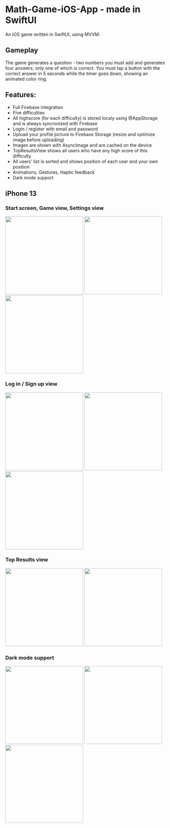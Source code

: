 # Math-Game-iOS-App - made in SwiftUI

An iOS game written in SwiftUI, using MVVM.

## Gameplay
The game generates a question - two numbers you must add and generates four answers, only one of which is correct. You must tap a button with the correct answer in 5 seconds while the timer goes down, showing an animated color ring.

## Features:
- Full Firebase integration
- Five difficulties
- All highscore (for each difficulty) is stored localy using @AppStorage and is always syncronized with Firebase
- Login / register with email and password
- Upload your profile picture to Firebase Storage (resize and optimize image before uploading)
- Images are shown with AsyncImage and are cached on the device
- TopResultsView shows all users who have any high score of this difficulty
- All users' list is sorted and shows position of each user and your own position
- Animations, Gestures, Haptic feedback
- Dark mode support

## iPhone 13
### Start screen, Game view, Settings view
<img src="https://user-images.githubusercontent.com/33011419/188329389-41d7e1a8-3a5c-4509-b84e-b5838a220268.gif" width="245"> <img src="https://user-images.githubusercontent.com/33011419/188329696-cfcf49c1-51e3-4d5c-9a63-a246c012013d.gif" width="245"> <img src="https://user-images.githubusercontent.com/33011419/188329739-47a7aa46-9687-41ea-8e87-f28703ea7df5.png" width="245">

### Log in / Sign up view
<img src="https://user-images.githubusercontent.com/33011419/188329786-820cfdc7-c059-4606-8ce7-aff452e6b765.png" width="245"> <img src="https://user-images.githubusercontent.com/33011419/188329791-6cab8e68-1966-42cb-a88f-a5a8480ac573.png" width="245"> <img src="https://user-images.githubusercontent.com/33011419/188329790-73571d1e-4314-4d12-8bbd-5a342f4d0597.png" width="245">

### Top Results view
<img src="https://user-images.githubusercontent.com/33011419/188329898-180f14b7-af36-429e-bb26-1df1cc312372.png" width="245"> <img src="https://user-images.githubusercontent.com/33011419/188329899-6b645ac9-1e3c-4fbf-bdfa-2118b3388575.gif" width="245">

### Dark mode support
<img src="https://user-images.githubusercontent.com/33011419/188329943-03ff6ea7-a0f1-4d67-8b67-519862de9a74.png" width="245"> <img src="https://user-images.githubusercontent.com/33011419/188329944-3a94239c-da3a-458b-991c-0043fda01812.png" width="245"> <img src="https://user-images.githubusercontent.com/33011419/188329945-184d1877-39e0-4a31-9df0-8cb21c1b98ff.png" width="245">

